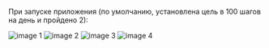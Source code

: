 При запуске приложения (по умолчанию, установлена цель в 100 шагов на день и пройдено 2): 

![image 1](https://github.com/vanosss/Bitcup-GoogleFitApp/blob/master/images/4.jpg)
![image 2](https://github.com/vanosss/Bitcup-GoogleFitApp/blob/master/images/3.jpg)
![image 3](https://github.com/vanosss/Bitcup-GoogleFitApp/blob/master/images/2.jpg)
![image 4](https://github.com/vanosss/Bitcup-GoogleFitApp/blob/master/images/1.jpg)
